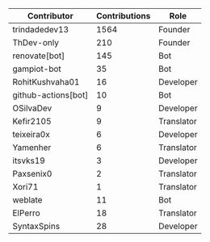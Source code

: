 | Contributor | Contributions | Role |
| ------------ | -------------- | ---- |
| trindadedev13 | 1564 | Founder |
| ThDev-only | 210 | Founder |
| renovate[bot] | 145 | Bot |
| gampiot-bot | 35 | Bot |
| RohitKushvaha01 | 16 | Developer |
| github-actions[bot] | 10 | Bot |
| OSilvaDev | 9 | Developer |
| Kefir2105 | 9 | Translator |
| teixeira0x | 6 | Developer |
| Yamenher | 6 | Translator |
| itsvks19 | 3 | Developer |
| Paxsenix0 | 2 | Translator |
| Xori71 | 1 | Translator |
| weblate | 11 | Bot |
| ElPerro | 18 | Translator |
| SyntaxSpins | 28 | Developer |
